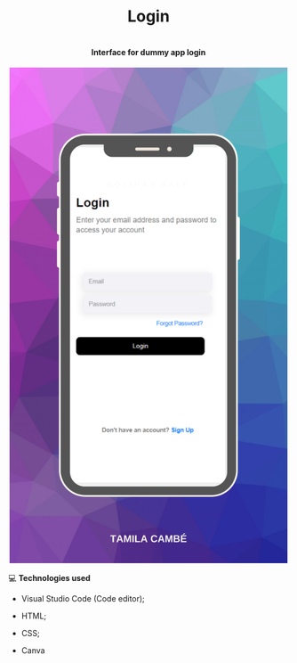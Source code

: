 # 
<h1 align = center> Login <h1>
  
  <h4 align = center>Interface for dummy app login </h4>
  
  <p align = center>
  <img width = "500px" src="https://github.com/TamilaCambe/login/blob/main/login.svg">
  </p>
  
   💻 <strong>Technologies used</strong>

 * Visual Studio Code (Code editor);

* HTML;

* CSS;

* Canva
